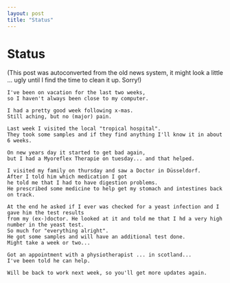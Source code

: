 ```yaml
---
layout: post
title: "Status"
---
```

<h1>Status</h1>
(This post was autoconverted from the old news system,
it might look a little ... ugly until I find the time
to clean it up.
Sorry!)

    I've been on vacation for the last two weeks,
    so I haven't always been close to my computer.
    
    I had a pretty good week following x-mas.
    Still aching, but no (major) pain.
    
    Last week I visited the local "tropical hospital".
    They took some samples and if they find anything I'll know it in about 6 weeks.
    
    On new years day it started to get bad again,
    but I had a Myoreflex Therapie on tuesday... and that helped.
    
    I visited my family on thursday and saw a Doctor in Düsseldorf.
    After I told him which medication I got
    he told me that I had to have digestion problems.
    He prescribed some medicine to help get my stomach and intestines back on track.
    
    At the end he asked if I ever was checked for a yeast infection and I gave him the test results
    from my (ex-)doctor. He looked at it and told me that I hd a very high number in the yeast test.
    So much for "everything alright".
    He got some samples and will have an additional test done.
    Might take a week or two...
    
    Got an appointment with a physiotherapist ... in scotland...
    I've been told he can help.
    
    Will be back to work next week, so you'll get more updates again.
    

